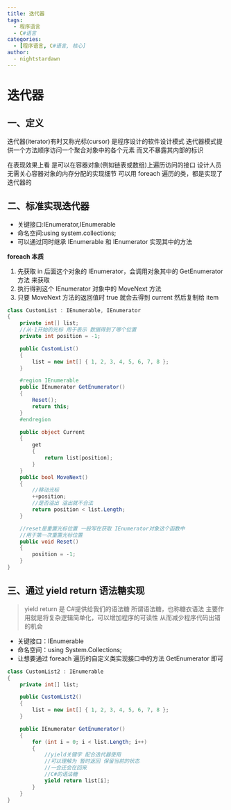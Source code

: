 ```yaml
---
title: 迭代器
tags:
  - 程序语言
  - C#语言
categories:
  - [程序语言, C#语言, 核心]
author:
  - nightstardawn
---
```


# 迭代器

## 一、定义

迭代器(iterator)有时又称光标(cursor)
是程序设计的软件设计模式
迭代器模式提供一个方法顺序访问一个聚合对象中的各个元素
而又不暴露其内部的标识

在表现效果上看
是可以在容器对象(例如链表或数组)上遍历访问的接口
设计人员无需关心容器对象的内存分配的实现细节
可以用 foreach 遍历的类，都是实现了迭代器的

## 二、标准实现迭代器

- 关键接口:IEnumerator,IEnumerable
- 命名空间:using system.collections;
- 可以通过同时继承 IEnumerable 和 IEnumerator 实现其中的方法

**foreach 本质**

1. 先获取 in 后面这个对象的 IEnumerator，会调用对象其中的 GetEnumerator 方法 来获取
2. 执行得到这个 IEnumerator 对象中的 MoveNext 方法
3. 只要 MoveNext 方法的返回值时 true 就会去得到 current 然后复制给 item

```cs
class CustomList : IEnumerable, IEnumerator
{
    private int[] list;
    //从-1开始的光标 用于表示 数据得到了哪个位置
    private int position = -1;

    public CustomList()
    {
        list = new int[] { 1, 2, 3, 4, 5, 6, 7, 8 };
    }

    #region IEnumerable
    public IEnumerator GetEnumerator()
    {
        Reset();
        return this;
    }
    #endregion

    public object Current
    {
        get
        {
            return list[position];
        }
    }
    public bool MoveNext()
    {
        //移动光标
        ++position;
        //是否溢出 溢出就不合法
        return position < list.Length;
    }

    //reset是重置光标位置 一般写在获取 IEnumerator对象这个函数中
    //用于第一次重置光标位置
    public void Reset()
    {
        position = -1;
    }
}
```

## 三、通过 yield return 语法糖实现

> yield return 是 C#提供给我们的语法糖
> 所谓语法糖，也称糖衣语法
> 主要作用就是将复杂逻辑简单化，可以增加程序的可读性
> 从而减少程序代码出错的机会

- 关键接口：IEnumerable
- 命名空间：using System.Collections;
- 让想要通过 foreach 遍历的自定义类实现接口中的方法 GetEnumerator 即可

```cs
class CustomList2 : IEnumerable
{
    private int[] list;

    public CustomList2()
    {
        list = new int[] { 1, 2, 3, 4, 5, 6, 7, 8 };
    }

    public IEnumerator GetEnumerator()
    {
        for (int i = 0; i < list.Length; i++)
        {
            //yield关键字 配合迭代器使用
            //可以理解为 暂时返回 保留当前的状态
            //一会还会在回来
            //C#的语法糖
            yield return list[i];
        }
    }
}
```

